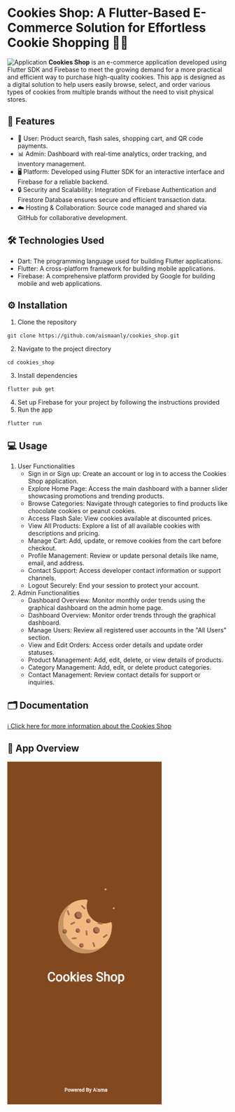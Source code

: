 # Cookies Shop: A Flutter-Based E-Commerce Solution for Effortless Cookie Shopping 🍪📱
![Application](image/thumb.png)
**Cookies Shop** is an e-commerce application developed using Flutter SDK and Firebase to meet the growing demand for a more practical and efficient way to purchase high-quality cookies. This app is designed as a digital solution to help users easily browse, select, and order various types of cookies from multiple brands without the need to visit physical stores.

## 🍪 Features 
- 👤 User: Product search, flash sales, shopping cart, and QR code payments. 
- 📊 Admin: Dashboard with real-time analytics, order tracking, and inventory management.
- 🖥️ Platform: Developed using Flutter SDK for an interactive interface and Firebase for a reliable backend.
- 🔒 Security and Scalability: Integration of Firebase Authentication and Firestore Database ensures secure and efficient transaction data.
- ☁️ Hosting & Collaboration: Source code managed and shared via GitHub for collaborative development.

## 🛠️ Technologies Used
- Dart: The programming language used for building Flutter applications.
- Flutter: A cross-platform framework for building mobile applications.
- Firebase: A comprehensive platform provided by Google for building mobile and web applications.

## ⚙️ Installation
1. Clone the repository
```
git clone https://github.com/aismaanly/cookies_shop.git
```
2. Navigate to the project directory
```
cd cookies_shop
```
3. Install dependencies
```
flutter pub get
```
4. Set up Firebase for your project by following the instructions provided
5. Run the app
```
flutter run
```

## 💻 Usage
1. User Functionalities
    - Sign in or Sign up: Create an account or log in to access the Cookies Shop application.
    - Explore Home Page: Access the main dashboard with a banner slider showcasing promotions and trending products.
    - Browse Categories: Navigate through categories to find products like chocolate cookies or peanut cookies.
    - Access Flash Sale: View cookies available at discounted prices.
    - View All Products: Explore a list of all available cookies with descriptions and pricing.
    - Manage Cart: Add, update, or remove cookies from the cart before checkout.
    - Profile Management: Review or update personal details like name, email, and address.
    - Contact Support: Access developer contact information or support channels.
    - Logout Securely: End your session to protect your account.
2. Admin Functionalities
    - Dashboard Overview: Monitor monthly order trends using the graphical dashboard on the admin home page.
    - Dashboard Overview: Monitor order trends through the graphical dashboard.
    - Manage Users: Review all registered user accounts in the "All Users" section.
    - View and Edit Orders: Access order details and update order statuses.
    - Product Management: Add, edit, delete, or view details of products.
    - Category Management: Add, edit, or delete product categories.
    - Contact Management: Review contact details for support or inquiries.

## 🗂️ Documentation
[ℹ️ Click here for more information about the Cookies Shop](https://www.canva.com/design/DAGbfLLh4D0/iLQCzcbvN6relyZoq4BaXg/view?utm_content=DAGbfLLh4D0&utm_campaign=designshare&utm_medium=link2&utm_source=uniquelinks&utlId=h192770331b)

## 📱 App Overview
<img src=https://github.com/aismaanly/cookies_shop/blob/main/images/splashscreen.png>